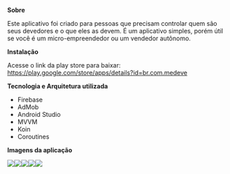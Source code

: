 <strong>Sobre</strong>

Este aplicativo foi criado para pessoas que precisam controlar quem são seus devedores e o que eles as devem.
É um aplicativo simples, porém útil se você é um micro-empreendedor ou um vendedor autônomo. 

<strong>Instalação</strong>

Acesse o link da play store para baixar: https://play.google.com/store/apps/details?id=br.com.medeve

<strong>Tecnologia e Arquitetura utilizada</strong>

- Firebase
- AdMob
- Android Studio
- MVVM
- Koin
- Coroutines

<strong>Imagens da aplicação</strong>

<img src="https://lh3.googleusercontent.com/OoG1i_TuDaZQgTKjKC5w_w4Pv7eyDn8OYhIoKe7MiMkP7rWnp0ct0hU47Ii8GFQdaL0=w1366-h576-rw"><img src="https://lh3.googleusercontent.com/oJpDgobAmmOjieMv5We6GSaTIl6kpp6QwLiiUFsnp6PYzpr5pVtLAKY7nDcAbZiQTas=w1366-h625-rw"><img src="https://lh3.googleusercontent.com/EZ2BkCdUzPu4uu7V-zIECAavjFU9lHJHqI8tR57otXY2xEvPs5LnZb_vQ7j87nLKhYSM=w1366-h625-rw"><img src="https://lh3.googleusercontent.com/bnTAAf6mXqzGIHDp7MmaAAgeW3xr0aUej8tcNqct_4uStjUaKq0rIoxVSIM4nWd6=w1366-h625-rw"><img src="https://lh3.googleusercontent.com/nJuTp9u8QpCQam7OGePb4MeWvnQf6PTh4--b_tqd_BHB9d53vERbNONilCq4_zRINjkM=w1366-h625-rw">

 

